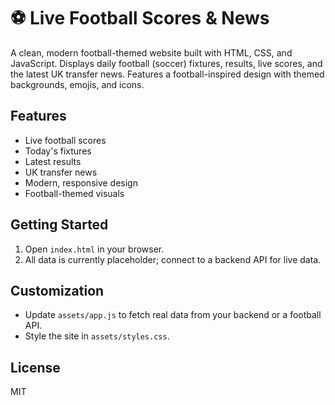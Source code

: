 # ⚽ Live Football Scores & News

A clean, modern football-themed website built with HTML, CSS, and JavaScript. Displays daily football (soccer) fixtures, results, live scores, and the latest UK transfer news. Features a football-inspired design with themed backgrounds, emojis, and icons.

## Features
- Live football scores
- Today's fixtures
- Latest results
- UK transfer news
- Modern, responsive design
- Football-themed visuals

## Getting Started
1. Open `index.html` in your browser.
2. All data is currently placeholder; connect to a backend API for live data.

## Customization
- Update `assets/app.js` to fetch real data from your backend or a football API.
- Style the site in `assets/styles.css`.

## License
MIT
